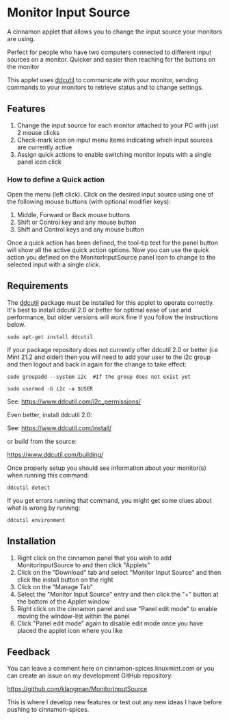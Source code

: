 # Monitor Input Source
A cinnamon applet that allows you to change the input source your monitors are using.

Perfect for people who have two computers connected to different input sources on a monitor.
Quicker and easier then reaching for the buttons on the monitor

This applet uses [ddcutil](https://www.ddcutil.com/) to communicate with your monitor, sending commands
to your monitors to retrieve status and to change settings.

## Features

1. Change the input source for each monitor attached to your PC with just 2 mouse clicks
2. Check-mark icon on input menu items indicating which input sources are currently active
3. Assign quick actions to enable switching monitor inputs with a single panel icon click

### How to define a Quick action

Open the menu (left click).
Click on the desired input source using one of the following mouse buttons (with optional modifier keys):
1. Middle, Forward or Back mouse buttons
2. Shift or Control key and any mouse button
3. Shift and Control keys and any mouse button

Once a quick action has been defined, the tool-tip text for the panel button will show all the active quick action options.
Now you can use the quick action you defined on the MonitorInputSource panel icon to change to the selected input with a single click.

## Requirements
The [ddcutil](https://www.ddcutil.com/) package must be installed for this applet to operate correctly. It's best to install ddcutil 2.0
or better for optimal ease of use and performance, but older versions will work fine if you follow the instructions below.

```
sudo apt-get install ddcutil
```

If your package repository does not currently offer ddcutil 2.0 or better (i.e Mint 21.2 and older) then you
will need to add your user to the i2c group and then logout and back in again for the change to take effect:

```
sudo groupadd --system i2c  #If the group does not exist yet
```
```
sudo usermod -G i2c -a $USER
```
See: https://www.ddcutil.com/i2c_permissions/

Even better, install ddcutil 2.0:

See: https://www.ddcutil.com/install/

or build from the source:

https://www.ddcutil.com/building/

Once properly setup you should see information about your monitor(s) when running this command:

```
ddcutil detect
```

If you get errors running that command, you might get some clues about what is wrong by running:

```
ddcutil environment
```

## Installation
1. Right click on the cinnamon panel that you wish to add MonitorInputSource to and then click "Applets"
2. Click on the "Download" tab and select "Monitor Input Source" and then click the install button on the right
3. Click on the "Manage Tab"
4. Select the "Monitor Input Source" entry and then click the "+" button at the bottom of the Applet window
5. Right click on the cinnamon panel and use "Panel edit mode" to enable moving the window-list within the panel
6. Click "Panel edit mode" again to disable edit mode once you have placed the applet icon where you like

## Feedback
You can leave a comment here on cinnamon-spices.linuxmint.com or you can create an issue on my development GitHub repository:

https://github.com/klangman/MonitorInputSource

This is where I develop new features or test out any new ideas I have before pushing to cinnamon-spices.
